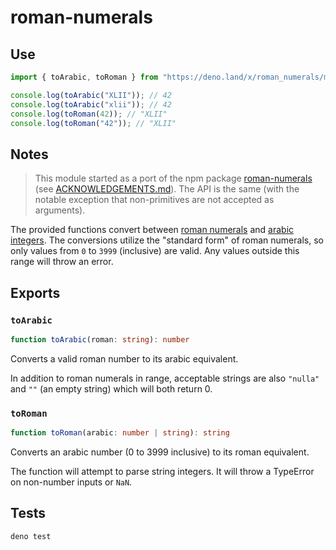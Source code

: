 # roman-numerals


## Use

```ts
import { toArabic, toRoman } from "https://deno.land/x/roman_numerals/mod.ts";

console.log(toArabic("XLII")); // 42
console.log(toArabic("xlii")); // 42
console.log(toRoman(42)); // "XLII"
console.log(toRoman("42")); // "XLII"
```


## Notes

> This module started as a port of the npm package [roman-numerals](https://github.com/joshleaves/roman-numerals) (see [ACKNOWLEDGEMENTS.md](./ACKNOWLEDGEMENTS.md)). The API is the same (with the notable exception that non-primitives are not accepted as arguments).

The provided functions convert between [roman numerals](https://en.wikipedia.org/wiki/Roman_numerals) and [arabic integers](https://en.wikipedia.org/wiki/Arabic_numerals). The conversions utilize the "standard form" of roman numerals, so only values from `0` to `3999` (inclusive) are valid. Any values outside this range will throw an error.


## Exports

### `toArabic`

```ts
function toArabic(roman: string): number
```

Converts a valid roman number to its arabic equivalent.

In addition to roman numerals in range, acceptable strings are also `"nulla"` and `""` (an empty string) which will both return 0.

### `toRoman`

```ts
function toRoman(arabic: number | string): string
```

Converts an arabic number (0 to 3999 inclusive) to its roman equivalent.

The function will attempt to parse string integers. It will throw a TypeError on non-number inputs or `NaN`.


## Tests

```
deno test
```
